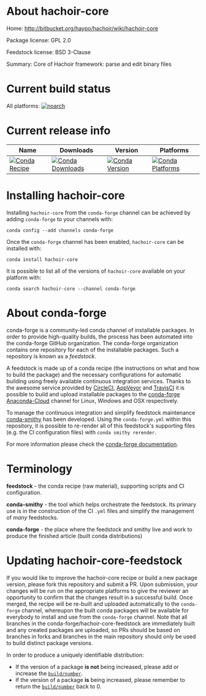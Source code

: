 About hachoir-core
==================

Home: http://bitbucket.org/haypo/hachoir/wiki/hachoir-core

Package license: GPL 2.0

Feedstock license: BSD 3-Clause

Summary: Core of Hachoir framework: parse and edit binary files



Current build status
====================

All platforms:
[![noarch](https://img.shields.io/circleci/project/github/conda-forge/hachoir-core-feedstock/master.svg?label=noarch)](https://circleci.com/gh/conda-forge/hachoir-core-feedstock)

Current release info
====================

| Name | Downloads | Version | Platforms |
| --- | --- | --- | --- |
| [![Conda Recipe](https://img.shields.io/badge/recipe-hachoir--core-green.svg)](https://anaconda.org/conda-forge/hachoir-core) | [![Conda Downloads](https://img.shields.io/conda/dn/conda-forge/hachoir-core.svg)](https://anaconda.org/conda-forge/hachoir-core) | [![Conda Version](https://img.shields.io/conda/vn/conda-forge/hachoir-core.svg)](https://anaconda.org/conda-forge/hachoir-core) | [![Conda Platforms](https://img.shields.io/conda/pn/conda-forge/hachoir-core.svg)](https://anaconda.org/conda-forge/hachoir-core) |

Installing hachoir-core
=======================

Installing `hachoir-core` from the `conda-forge` channel can be achieved by adding `conda-forge` to your channels with:

```
conda config --add channels conda-forge
```

Once the `conda-forge` channel has been enabled, `hachoir-core` can be installed with:

```
conda install hachoir-core
```

It is possible to list all of the versions of `hachoir-core` available on your platform with:

```
conda search hachoir-core --channel conda-forge
```


About conda-forge
=================

conda-forge is a community-led conda channel of installable packages.
In order to provide high-quality builds, the process has been automated into the
conda-forge GitHub organization. The conda-forge organization contains one repository
for each of the installable packages. Such a repository is known as a *feedstock*.

A feedstock is made up of a conda recipe (the instructions on what and how to build
the package) and the necessary configurations for automatic building using freely
available continuous integration services. Thanks to the awesome service provided by
[CircleCI](https://circleci.com/), [AppVeyor](https://www.appveyor.com/)
and [TravisCI](https://travis-ci.org/) it is possible to build and upload installable
packages to the [conda-forge](https://anaconda.org/conda-forge)
[Anaconda-Cloud](https://anaconda.org/) channel for Linux, Windows and OSX respectively.

To manage the continuous integration and simplify feedstock maintenance
[conda-smithy](https://github.com/conda-forge/conda-smithy) has been developed.
Using the ``conda-forge.yml`` within this repository, it is possible to re-render all of
this feedstock's supporting files (e.g. the CI configuration files) with ``conda smithy rerender``.

For more information please check the [conda-forge documentation](https://conda-forge.org/docs/).

Terminology
===========

**feedstock** - the conda recipe (raw material), supporting scripts and CI configuration.

**conda-smithy** - the tool which helps orchestrate the feedstock.
                   Its primary use is in the construction of the CI ``.yml`` files
                   and simplify the management of *many* feedstocks.

**conda-forge** - the place where the feedstock and smithy live and work to
                  produce the finished article (built conda distributions)


Updating hachoir-core-feedstock
===============================

If you would like to improve the hachoir-core recipe or build a new
package version, please fork this repository and submit a PR. Upon submission,
your changes will be run on the appropriate platforms to give the reviewer an
opportunity to confirm that the changes result in a successful build. Once
merged, the recipe will be re-built and uploaded automatically to the
`conda-forge` channel, whereupon the built conda packages will be available for
everybody to install and use from the `conda-forge` channel.
Note that all branches in the conda-forge/hachoir-core-feedstock are
immediately built and any created packages are uploaded, so PRs should be based
on branches in forks and branches in the main repository should only be used to
build distinct package versions.

In order to produce a uniquely identifiable distribution:
 * If the version of a package **is not** being increased, please add or increase
   the [``build/number``](https://conda.io/docs/user-guide/tasks/build-packages/define-metadata.html#build-number-and-string).
 * If the version of a package **is** being increased, please remember to return
   the [``build/number``](https://conda.io/docs/user-guide/tasks/build-packages/define-metadata.html#build-number-and-string)
   back to 0.
